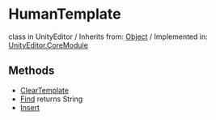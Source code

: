 # HumanTemplate
class in UnityEditor
 / Inherits from: <a href="https://docs.unity3d.com/6000.1/Documentation/ScriptReference/Object.html">Object</a> / Implemented in: <a href="https://docs.unity3d.com/6000.1/Documentation/ScriptReference/UnityEditor.CoreModule.html">UnityEditor.CoreModule</a>

## Methods
- <a href="https://docs.unity3d.com/6000.1/Documentation/ScriptReference/HumanTemplate.ClearTemplate.html">ClearTemplate</a>
- <a href="https://docs.unity3d.com/6000.1/Documentation/ScriptReference/HumanTemplate.Find.html">Find</a> returns String
- <a href="https://docs.unity3d.com/6000.1/Documentation/ScriptReference/HumanTemplate.Insert.html">Insert</a>
